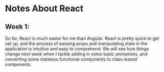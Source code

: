 # Notes About React

## Week 1:
So far, React is much easier for me than Angular. React is pretty quick to get set up, and the process of passing props and manipulating state in the application is intuitive and easy to comprehend. We will see how things change next week when I tackle adding in some basic animations, and converting some stateless functional components to class-based components.